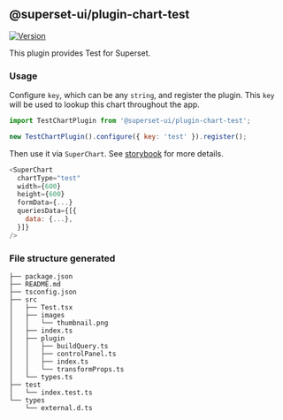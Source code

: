 ## @superset-ui/plugin-chart-test

[![Version](https://img.shields.io/npm/v/@superset-ui/plugin-chart-test.svg?style=flat-square)](https://www.npmjs.com/package/@superset-ui/plugin-chart-test)

This plugin provides Test for Superset.

### Usage

Configure `key`, which can be any `string`, and register the plugin. This `key` will be used to
lookup this chart throughout the app.

```js
import TestChartPlugin from '@superset-ui/plugin-chart-test';

new TestChartPlugin().configure({ key: 'test' }).register();
```

Then use it via `SuperChart`. See
[storybook](https://apache-superset.github.io/superset-ui/?selectedKind=plugin-chart-test) for more
details.

```js
<SuperChart
  chartType="test"
  width={600}
  height={600}
  formData={...}
  queriesData={[{
    data: {...},
  }]}
/>
```

### File structure generated

```
├── package.json
├── README.md
├── tsconfig.json
├── src
│   ├── Test.tsx
│   ├── images
│   │   └── thumbnail.png
│   ├── index.ts
│   ├── plugin
│   │   ├── buildQuery.ts
│   │   ├── controlPanel.ts
│   │   ├── index.ts
│   │   └── transformProps.ts
│   └── types.ts
├── test
│   └── index.test.ts
└── types
    └── external.d.ts
```
